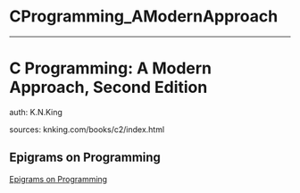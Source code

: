 # CProgramming_AModernApproach

--------------------------------------
# C Programming: A Modern Approach, Second Edition

auth: K.N.King

sources: knking.com/books/c2/index.html

## Epigrams on Programming
[Epigrams on Programming](pu.inf.uni-tuebingen.de/users/klaeren/epigrams.html)

